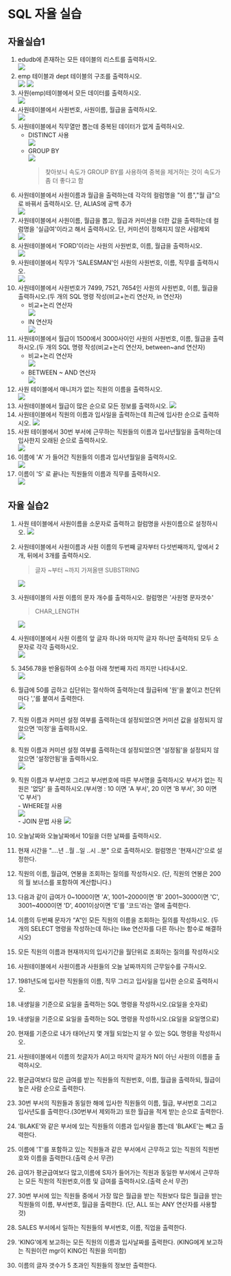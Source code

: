 # SQL 자율 실습
## 자율실습1
1. edudb에 존재하는 모든 테이블의 리스트를 출력하시오.  
    ![](image/2023-03-27-09-25-46.png)
2. emp 테이블과 dept 테이블의 구조를 출력하시오.  
    ![](image/2023-03-27-09-32-35.png) ![](image/2023-03-27-09-33-45.png)
3. 사원(emp)테이블에서 모든 데이터를 출력하시오.  
    ![](image/2023-03-27-09-41-12.png)
4. 사원테이블에서 사원번호, 사원이름, 월급을 출력하시오.    
    ![](image/2023-03-27-09-42-38.png)
5. 사원테이블에서 직무열만 뽑는데 중복된 데이터가 없게 출력하시오.  
   - DISTINCT 사용  
    ![](image/2023-03-27-10-01-12.png)
   - GROUP BY    
     ![](image/2023-03-27-10-02-44.png)
     > 찾아보니 속도가 GROUP BY를 사용하여 중복을 제거하는 것이 속도가 좀 더 좋다고 함
6. 사원테이블에서 사원이름과 월급을 출력하는데 각각의 컬럼명을 "이 름","월 급"으로 바꿔서 출력하시오. 단, ALIAS에 공백 추가  
    ![](image/2023-03-27-10-08-17.png)
7. 사원테이블에서 사원이름, 월급을 뽑고, 월급과 커미션을  더한 값을 출력하는데 컬럼명을 '실급여'이라고 해서 출력하시오. 단, 커미션이 정해지지 않은 사람제외  
    ![](image/2023-03-27-10-16-21.png)
8. 사원테이블에서 'FORD'이라는 사원의 사원번호, 이름, 월급을 출력하시오.  
    ![](image/2023-03-27-10-46-01.png)
9. 사원테이블에서 직무가 'SALESMAN'인 사원의 사원번호, 이름, 직무를 출력하시오.  
    ![](image/2023-03-27-11-08-49.png)
10. 사원테이블에서 사원번호가 7499, 7521, 7654인 사원의 사원번호, 이름, 월급을 출력하시오.(두 개의 SQL 명령 작성(비교+논리 연산자, in 연산자)  
    - 비교+논리 연산자  
    ![](image/2023-03-27-11-56-08.png)
    - IN 연산자  
    ![](image/2023-03-27-11-57-05.png)
11. 사원테이블에서 월급이 1500에서 3000사이인 사원의 사원번호, 이름, 월급을 출력하시오.(두 개의 SQL 명령 작성(비교+논리 연산자, between~and 연산자)
    - 비교+논리 연산자  
    ![](image/2023-03-27-11-59-51.png)
    - BETWEEN ~ AND 연산자  
    ![](image/2023-03-27-11-59-29.png)
12. 사원 테이블에서 매니저가 없는 직원의 이름을 출력하시오.  
    ![](image/2023-03-28-09-41-37.png)
13. 사원테이블에서 월급이 많은 순으로 모든 정보를 출력하시오.
    ![](image/2023-03-28-09-42-43.png)
14. 사원테이블에서 직원의 이름과 입사일을 출력하는데 최근에 입사한 순으로 출력하시오.
    ![](image/2023-03-28-09-43-46.png)
15. 사원 테이블에서 30번 부서에 근무하는 직원들의 이름과 입사년월일을 출력하는데 입사한지 오래된 순으로 출력하시오.  
    ![](image/2023-03-28-09-45-07.png)
16. 이름에 'A' 가 들어간 직원들의 이름과 입사년월일을  출력하시오.  
    ![](image/2023-03-28-10-07-48.png)
17. 이름이 'S' 로 끝나는 직원들의 이름과 직무를  출력하시오.  
    ![](image/2023-03-28-10-08-39.png)
## 자율 실습2
 1. 사원 테이블에서 사원이름을 소문자로 출력하고 컬럼명을 사원이름으로 설정하시오.
    ![](image/2023-03-29-09-18-16.png)
 2. 사원테이블에서 사원이름과 사원 이름의 두번째 글자부터 다섯번째까지, 앞에서 2개, 뒤에서 3개를 출력하시오.
    > 글자 ~부터 ~까지 가져올땐 SUBSTRING

    ![](image/2023-03-29-09-22-00.png)
 3. 사원테이블의 사원 이름의 문자 개수를 출력하시오. 컬럼명은 '사원명 문자갯수'
    > CHAR_LENGTH  

    ![](image/2023-03-29-09-25-20.png)
 4. 사원테이블에서 사원 이름의 앞 글자 하나와 마지막 글자 하나만 출력하되 모두 소문자로 각각 출력하시오.  
    ![](image/2023-03-29-09-31-47.png)
 5. 3456.78을 반올림하여 소수점 아래 첫번째 자리 까지만 나타내시오.  
    ![](image/2023-03-31-10-23-11.png)
 6. 월급에 50를 곱하고 십단위는 절삭하여 출력하는데 월급뒤에 '원'을 붙이고 천단위마다 ','를 붙여서 출력한다.  
    ![](image/2023-03-31-10-27-46.png)
 7. 직원 이름과 커미션 설정 여부를 출력하는데 설정되었으면 커미션 값을 설정되지 않았으면 '미정'을 출력하시오.  
    ![](image/2023-03-31-10-29-06.png)
 8. 직원 이름과 커미션 설정 여부를 출력하는데 설정되었으면 '설정됨'을 설정되지 않았으면 '설정안됨'을 출력하시오.  
    ![](image/2023-03-31-10-34-58.png)
 9.  직원 이름과 부서번호 그리고 부서번호에 따른 부서명을 출력하시오 부서가 없는 직원은 '없당' 을 출력하시오.(부서명 : 10 이면 'A 부서', 20 이면 'B 부서', 30 이면 'C 부서')  
    - WHERE절 사용  
    ![](image/2023-03-31-10-40-33.png)  
    - JOIN 문법 사용
    ![](image/2023-03-31-10-42-35.png)
 10.  오늘날짜와 오늘날짜에서 10일을 더한 날짜를 출력하시오.

 11. 현재 시간을 "....년 ..월 ..일 ..시 ..분" 으로 출력하시오. 컬럼명은 '현재시간'으로 설정한다.
   
 12. 직원의 이름, 월급여, 연봉을 조회하는 질의를 작성하시오. (단, 직원의 연봉은 200의 월 보너스를 포함하여 계산합니다.)

 13. 다음과 같이 급여가 0~1000이면 'A', 1001~2000이면 'B' 2001~3000이면 'C', 3001~4000이면 'D', 4001이상이면 'E'를 '코드'라는 열에 출력한다.

 14. 이름의 두번째 문자가 “A”인 모든 직원의 이름을 조회하는 질의를 작성하시오. (두 개의 SELECT 명령을 작성하는데 하나는 like 연산자를 다른 하나는 함수로 해결하시오)

 15. 모든 직원의 이름과 현재까지의 입사기간을 월단위로 조회하는 질의를 작성하시오

 16. 사원테이블에서 사원이름과 사원들의 오늘 날짜까지의 근무일수를 구하시오.

 17. 1981년도에 입사한 직원들의 이름, 직무 그리고 입사일을 입사한 순으로 출력하시오.

 18. 내생일을 기준으로 요일을 출력하는 SQL  명령을 작성하시오.(요일을 숫자로)

 19. 내생일을 기준으로 요일을 출력하는 SQL  명령을 작성하시오.(요일을 요일명으로)

 20. 현재를 기준으로 내가 태어난지 몇 개월 되었는지 알 수 있는  SQL 명령을 작성하시오.


 21. 사원테이블에서 이름의 첫글자가 A이고 마지막 글자가 N이 아닌 사원의 이름을 출력하시오.


 22. 평균급여보다 많은 급여를 받는 직원들의 직원번호, 이름, 월급을 출력하되, 월급이 높은 사람 순으로 출력한다.

 23. 30번 부서의 직원들과 동일한 해에 입사한 직원들의 이름, 월급, 부서번호 그리고 입사년도를 출력한다.(30번부서 제외하고) 또한 월급을 적게 받는 순으로 출력한다.     
 
 24. 'BLAKE'와 같은 부서에 있는 직원들의 이름과 입사일을 뽑는데 'BLAKE'는 빼고 출력한다. 

 25. 이름에 'T'를 포함하고 있는 직원들과 같은 부서에서 근무하고 있는 직원의 직원번호와 이름을 출력한다.(출력 순서 무관)

 26. 급여가 평균급여보다 많고,이름에 S자가 들어가는 직원과 동일한 부서에서 근무하는 모든 직원의 직원번호,이름 및 급여를 출력하시오.(출력 순서 무관)

 27. 30번 부서에 있는 직원들 중에서 가장 많은 월급을 받는 직원보다
   많은 월급을 받는 직원들의 이름, 부서번호, 월급을 출력한다. 
   (단, ALL 또는 ANY 연산자를 사용할 것)

 28. SALES 부서에서 일하는 직원들의 부서번호, 이름, 직업을 출력한다.

 29. 'KING'에게 보고하는 모든 직원의 이름과 입사날짜를 출력한다. 
     (KING에게 보고하는 직원이란 mgr이 KING인 직원을 의미함) 

 30. 이름의 글자 갯수가 5 초과인 직원들의 정보만 출력한다.
